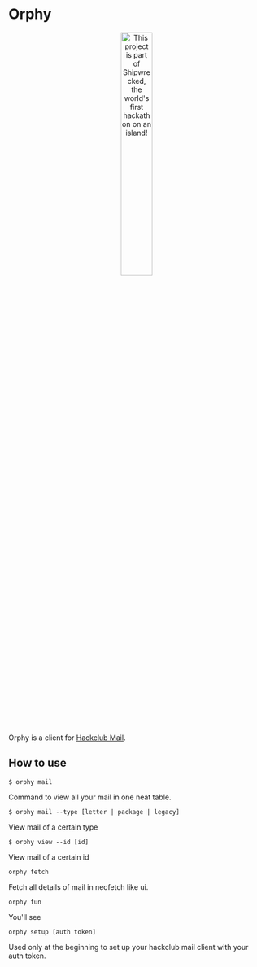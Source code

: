 # Orphy

<div align="center">
  <a href="https://shipwrecked.hackclub.com/?t=ghrm" target="_blank">
    <img src="https://hc-cdn.hel1.your-objectstorage.com/s/v3/739361f1d440b17fc9e2f74e49fc185d86cbec14_badge.png" 
         alt="This project is part of Shipwrecked, the world's first hackathon on an island!" 
         style="width: 35%;">
  </a>
</div>

Orphy is a client for [Hackclub Mail](https://mail.hackclub.com).

## How to use

`$ orphy mail`

Command to view all your mail in one neat table.

`$ orphy mail --type [letter | package | legacy]`

View mail of a certain type

`$ orphy view --id [id]`

View mail of a certain id

`orphy fetch`

Fetch all details of mail in neofetch like ui.

`orphy fun`

You'll see

`orphy setup [auth token]`

Used only at the beginning to set up your hackclub mail client with your auth token.
